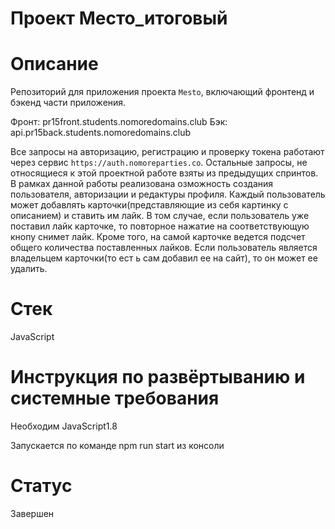 # Проект Место_итоговый

# Описание
Репозиторий для приложения проекта `Mesto`, включающий фронтенд и бэкенд части приложения.
  
Фронт:  pr15front.students.nomoredomains.club
Бэк:  api.pr15back.students.nomoredomains.club

Все запросы на авторизацию, регистрацию и проверку токена работают через сервис `https://auth.nomoreparties.co`. Остальные запросы, не относящиеся к этой проектной работе взяты из предыдущих спринтов.
В рамках данной работы реализована озможность создания пользователя, авторизации и редактуры профиля. Каждый пользователь может добавлять карточки(представляющие из себя картинку с описанием) и ставить им лайк. В том случае, если пользователь уже поставил лайк карточке, то повторное нажатие на соответствующую кнопу снимет лайк. Кроме того, на самой карточке ведется подсчет общего количества поставленных лайков. Если пользователь является владельцем карточки(то ест ь сам добавил ее на сайт), то он может ее удалить.

# Стек
JavaScript

# Инструкция по развёртыванию и системные требования
Необходим JavaScript1.8 

Запускается по команде npm run start из консоли

# Статус
Завершен
